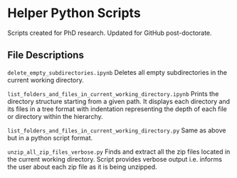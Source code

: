 # Helper Python Scripts
 Scripts created for PhD research. Updated for GitHub post-doctorate.
 
## File Descriptions <a name="files"></a>
`delete_empty_subdirectories.ipynb`
Deletes all empty subdirectories in the current working directory.

`list_folders_and_files_in_current_working_directory.ipynb`
Prints the directory structure starting from a given path. 
It displays each directory and its files in a tree format with indentation representing the depth of each file or directory within the hierarchy. 

`list_folders_and_files_in_current_working_directory.py`
Same as above but in a python script format.

`unzip_all_zip_files_verbose.py`
Finds and extract all the zip files located in the current working directory.
Script provides verbose output i.e. informs the user about each zip file as it is being
unzipped.






